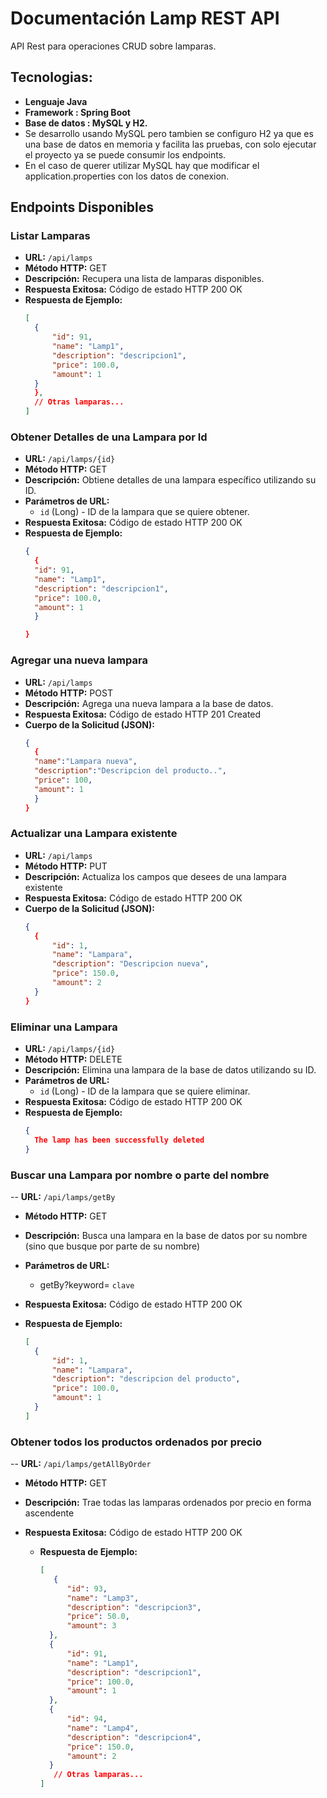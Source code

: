 # Documentación Lamp REST API

API Rest para operaciones CRUD sobre lamparas.
## Tecnologias:
- **Lenguaje Java**
- **Framework : Spring Boot**
- **Base de datos : MySQL y H2.**
- Se desarrollo usando MySQL pero tambien se configuro H2 ya que es una base de datos en memoria
  y facilita las pruebas, con solo ejecutar el proyecto ya se puede consumir los endpoints.
- En el caso de querer utilizar MySQL hay que modificar el application.properties con los datos de conexion.



## Endpoints Disponibles

### Listar Lamparas

- **URL:** `/api/lamps`
- **Método HTTP:** GET
- **Descripción:** Recupera una lista de lamparas disponibles.
- **Respuesta Exitosa:** Código de estado HTTP 200 OK
- **Respuesta de Ejemplo:**
  ```json
  [
    {
        "id": 91,
        "name": "Lamp1",
        "description": "descripcion1",
        "price": 100.0,
        "amount": 1
    }
    },
    // Otras lamparas...
  ]

### Obtener Detalles de una Lampara por Id

- **URL:** `/api/lamps/{id}`
- **Método HTTP:** GET
- **Descripción:** Obtiene detalles de una lampara específico utilizando su ID.
- **Parámetros de URL:**
    - `id` (Long) - ID de la lampara que se quiere obtener.
- **Respuesta Exitosa:** Código de estado HTTP 200 OK
- **Respuesta de Ejemplo:**
  ```json
  {
    {
    "id": 91,
    "name": "Lamp1",
    "description": "descripcion1",
    "price": 100.0,
    "amount": 1
    }

  }

### Agregar una nueva lampara

- **URL:** `/api/lamps`
- **Método HTTP:** POST
- **Descripción:** Agrega una nueva lampara a la base de datos.
- **Respuesta Exitosa:** Código de estado HTTP 201 Created
- **Cuerpo de la Solicitud (JSON):**
  ```json
  {
    {
    "name":"Lampara nueva",
    "description":"Descripcion del producto..",
    "price": 100,
    "amount": 1
    }
  }

### Actualizar una Lampara existente

- **URL:** `/api/lamps`
- **Método HTTP:** PUT
- **Descripción:** Actualiza los campos que desees de una lampara existente
- **Respuesta Exitosa:** Código de estado HTTP 200 OK
- **Cuerpo de la Solicitud (JSON):**
  ```json
  {
    {
        "id": 1,
        "name": "Lampara",
        "description": "Descripcion nueva",
        "price": 150.0,
        "amount": 2
    }
  }


### Eliminar una Lampara

- **URL:** `/api/lamps/{id}`
- **Método HTTP:** DELETE
- **Descripción:** Elimina una lampara de la base de datos utilizando su ID.
- **Parámetros de URL:**
    - `id` (Long) - ID de la lampara que se quiere eliminar.
- **Respuesta Exitosa:** Código de estado HTTP 200 OK
- **Respuesta de Ejemplo:**
  ```json
  {
    The lamp has been successfully deleted
  }

### Buscar una Lampara por nombre o parte del nombre

-- **URL:** `/api/lamps/getBy`
- **Método HTTP:** GET
- **Descripción:** Busca una lampara en la base de datos por su nombre (sino que busque por parte de su nombre)
- **Parámetros de URL:**
    - getBy?keyword= `clave`
- **Respuesta Exitosa:** Código de estado HTTP 200 OK

- **Respuesta de Ejemplo:**
  ```json
  [
    {
        "id": 1,
        "name": "Lampara",
        "description": "descripcion del producto",
        "price": 100.0,
        "amount": 1
    }
  ]

### Obtener todos los productos ordenados por precio
-- **URL:** `/api/lamps/getAllByOrder`
- **Método HTTP:** GET
- **Descripción:** Trae todas las lamparas ordenados por precio en forma ascendente
- **Respuesta Exitosa:** Código de estado HTTP 200 OK

  - **Respuesta de Ejemplo:**
    ```json
    [
       {
          "id": 93,
          "name": "Lamp3",
          "description": "descripcion3",
          "price": 50.0,
          "amount": 3
      },
      {
          "id": 91,
          "name": "Lamp1",
          "description": "descripcion1",
          "price": 100.0,
          "amount": 1
      },
      {
          "id": 94,
          "name": "Lamp4",
          "description": "descripcion4",
          "price": 150.0,
          "amount": 2
      }
       // Otras lamparas...
    ]